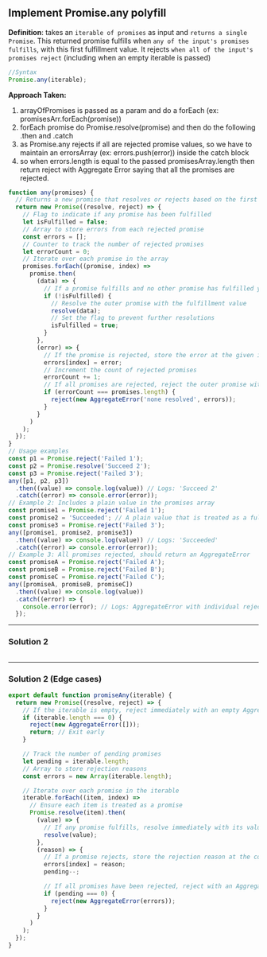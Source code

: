 ## Implement Promise.any polyfill

**Definition**: takes an `iterable of promises` as input and `returns a single Promise`. This returned promise fulfills when `any of the input's promises fulfills`, with this first fulfillment value. It rejects `when all of the input's promises reject` (including when an empty iterable is passed)

```js
//Syntax
Promise.any(iterable);
```

<strong>Approach Taken:</strong>

1. arrayOfPromises is passed as a param and do a forEach (ex: promisesArr.forEach(promise))
2. forEach promise do Promise.resolve(promise) and then do the following .then and .catch
3. as Promise.any rejects if all are rejected promise values, so we have to maintain an errorsArray (ex: errors.push(error)) inside the catch block
4. so when errors.length is equal to the passed promisesArray.length then return reject with Aggregate Error saying that all the promises are rejected.

```js
function any(promises) {
  // Returns a new promise that resolves or rejects based on the first settled result
  return new Promise((resolve, reject) => {
    // Flag to indicate if any promise has been fulfilled
    let isFulfilled = false;
    // Array to store errors from each rejected promise
    const errors = [];
    // Counter to track the number of rejected promises
    let errorCount = 0;
    // Iterate over each promise in the array
    promises.forEach((promise, index) =>
      promise.then(
        (data) => {
          // If a promise fulfills and no other promise has fulfilled yet
          if (!isFulfilled) {
            // Resolve the outer promise with the fulfillment value
            resolve(data);
            // Set the flag to prevent further resolutions
            isFulfilled = true;
          }
        },
        (error) => {
          // If the promise is rejected, store the error at the given index
          errors[index] = error;
          // Increment the count of rejected promises
          errorCount += 1;
          // If all promises are rejected, reject the outer promise with an AggregateError
          if (errorCount === promises.length) {
            reject(new AggregateError('none resolved', errors));
          }
        }
      )
    );
  });
}
// Usage examples
const p1 = Promise.reject('Failed 1');
const p2 = Promise.resolve('Succeed 2');
const p3 = Promise.reject('Failed 3');
any([p1, p2, p3])
  .then((value) => console.log(value)) // Logs: 'Succeed 2'
  .catch((error) => console.error(error));
// Example 2: Includes a plain value in the promises array
const promise1 = Promise.reject('Failed 1');
const promise2 = 'Succeeded'; // A plain value that is treated as a fulfilled promise
const promise3 = Promise.reject('Failed 3');
any([promise1, promise2, promise3])
  .then((value) => console.log(value)) // Logs: 'Succeeded'
  .catch((error) => console.error(error));
// Example 3: All promises rejected, should return an AggregateError
const promiseA = Promise.reject('Failed A');
const promiseB = Promise.reject('Failed B');
const promiseC = Promise.reject('Failed C');
any([promiseA, promiseB, promiseC])
  .then((value) => console.log(value))
  .catch((error) => {
    console.error(error); // Logs: AggregateError with individual rejection reasons
  });
```


----

### Solution 2

```js

```

---

### Solution 2 (Edge cases)

```js
export default function promiseAny(iterable) {
  return new Promise((resolve, reject) => {
    // If the iterable is empty, reject immediately with an empty AggregateError
    if (iterable.length === 0) {
      reject(new AggregateError([]));
      return; // Exit early
    }

    // Track the number of pending promises
    let pending = iterable.length;
    // Array to store rejection reasons
    const errors = new Array(iterable.length);

    // Iterate over each promise in the iterable
    iterable.forEach((item, index) =>
      // Ensure each item is treated as a promise
      Promise.resolve(item).then(
        (value) => {
          // If any promise fulfills, resolve immediately with its value
          resolve(value);
        },
        (reason) => {
          // If a promise rejects, store the rejection reason at the correct index
          errors[index] = reason;
          pending--;

          // If all promises have been rejected, reject with an AggregateError
          if (pending === 0) {
            reject(new AggregateError(errors));
          }
        }
      )
    );
  });
}
```